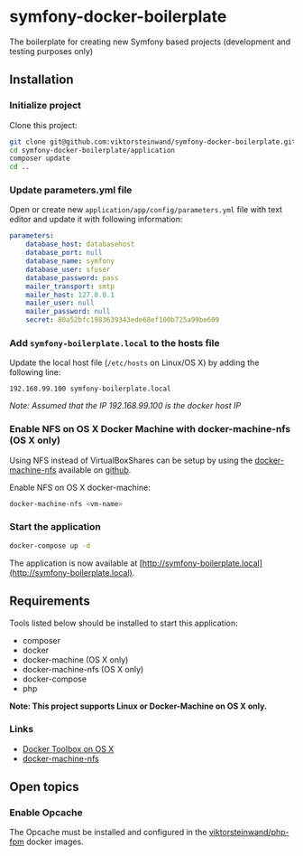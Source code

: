 # symfony-docker-boilerplate

The boilerplate for creating new Symfony based projects (development and testing purposes only)

## Installation

### Initialize project

Clone this project:  

```sh
git clone git@github.com:viktorsteinwand/symfony-docker-boilerplate.git
cd symfony-docker-boilerplate/application
composer update
cd ..
```

### Update parameters.yml file

Open or create new `application/app/config/parameters.yml` file with text editor and update it with following information:

```yml
parameters:
    database_host: databasehost
    database_port: null
    database_name: symfony
    database_user: sfuser
    database_password: pass
    mailer_transport: smtp
    mailer_host: 127.0.0.1
    mailer_user: null
    mailer_password: null
    secret: 80a52bfc1983639343ede68ef100b725a99be609
```

### Add `symfony-boilerplate.local` to the hosts file

Update the local host file (`/etc/hosts` on Linux/OS X) by adding the following line:

```
192.168.99.100 symfony-boilerplate.local
```

*Note: Assumed that the IP 192.168.99.100 is the docker host IP*

### Enable NFS on OS X Docker Machine with docker-machine-nfs (OS X only)

Using NFS instead of VirtualBoxShares can be setup by using the [docker-machine-nfs](https://github.com/adlogix/docker-machine-nfs) available on [github](https://github.com/adlogix/docker-machine-nfs).

Enable NFS on OS X docker-machine:

```sh
docker-machine-nfs <vm-name>
```

### Start the application

```sh
docker-compose up -d
```

The application is now available at [http://symfony-boilerplate.local](http://symfony-boilerplate.local).  

## Requirements

Tools listed below should be installed to start this application:  

- composer  
- docker  
- docker-machine (OS X only)  
- docker-machine-nfs (OS X only)  
- docker-compose  
- php  

**Note: This project supports Linux or Docker-Machine on OS X only.**

### Links

- [Docker Toolbox on OS X](http://docs.docker.com/engine/installation/mac/)
- [docker-machine-nfs](https://github.com/adlogix/docker-machine-nfs)

## Open topics

### Enable Opcache

The Opcache must be installed and configured in the [viktorsteinwand/php-fpm](https://github.com/viktorsteinwand/php-fpm) docker images.
